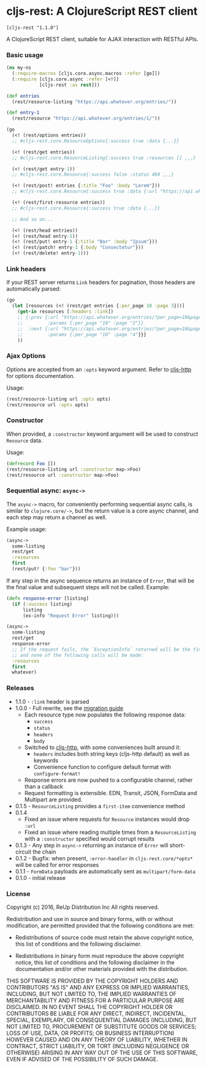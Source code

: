 # cljs-rest: A ClojureScript REST client

`[cljs-rest "1.1.0"]`

A ClojureScript REST client, suitable for AJAX interaction with RESTful APIs.

### Basic usage

```clojure
(ns my-ns
  (:require-macros [cljs.core.async.macros :refer [go]])
  (:require [cljs.core.async :refer [<!]]
            [cljs-rest :as rest]))

(def entries
  (rest/resource-listing "https://api.whatever.org/entries/"))

(def entry-1
  (rest/resource "https://api.whatever.org/entries/1/"))

(go
  (<! (rest/options entries))
  ;; #cljs-rest.core.ResourceOptions{:success true :data {...}}

  (<! (rest/get entries))
  ;; #cljs-rest.core.ResourceListing{:success true :resources [] ,,,}

  (<! (rest/get entry-1))
  ;; #cljs-rest.core.Resource{:success false :status 404 ,,,}

  (<! (rest/post! entries {:title "Foo" :body "Lorem"}))
  ;; #cljs-rest.core.Resource{:success true :data {:url "https://api.whatever.org/entries/1/" :title "Foo"} ...}

  (<! (rest/first-resource entries))
  ;; #cljs-rest.core.Resource{:success true :data {...}}

  ;; And so on...

  (<! (rest/head entries))
  (<! (rest/head entry-1))
  (<! (rest/put! entry-1 {:title "Bar" :body "Ipsum"}))
  (<! (rest/patch! entry-1 {:body "Consectetur"}))
  (<! (rest/delete! entry-1)))
```

### Link headers

If your REST server returns `Link` headers for pagination, those headers are automatically parsed:

```clojure
(go
  (let [resources (<! (rest/get entries {:per_page 10 :page 3}))]
    (get-in resources [:headers :link])
    ;; {:prev {:url "https://api.whatever.org/entries/?per_page=10&page=2"
    ;;         :params {:per_page "10" :page "2"}}
    ;;  :next {:url "https://api.whatever.org/entries/?per_page=10&page=4"
    ;;         :params {:per_page "10" :page "4"}}}
    ))
```

### Ajax Options

Options are accepted from an `:opts` keyword argument. Refer to [cljs-http](https://github.com/r0man/cljs-http) for options documentation.

Usage:

```clojure
(rest/resource-listing url :opts opts)
(rest/resource url :opts opts)
```

### Constructor

When provided, a `:constructor` keyword argument will be used to construct `Resource` data.

Usage:

```clojure
(defrecord Foo [])
(rest/resource-listing url :constructor map->Foo)
(rest/resource url :constructor map->Foo)
```

### Sequential async: `async->`

The `async->` macro, for conveniently performing sequential async calls, is similar to `clojure.core/->`, but the return value is a core async channel, and each step may return a channel as well.

Example usage:

```clojure
(async->
  some-listing
  rest/get
  :resources
  first
  (rest/put! {:foo "bar"}))
```

If any step in the async sequence returns an instance of `Error`, that will be the final value and subsequent steps will not  be called. Example:

```clojure
(defn response-error [listing]
  (if (:success listing)
      listing
      (ex-info "Request Error" listing)))

(async->
  some-listing
  rest/get
  response-error
  ;; If the request fails, the `ExceptionInfo` returned will be the final value,
  ;; and none of the following calls will be made:
  :resources
  first
  whatever)
```

### Releases

- 1.1.0 - `:link` header is parsed
- 1.0.0 - Full rewrite, see the [migration guide](docs/migration_guide_1.0.0.md)
    - Each resource type now populates the following response data:
        - `success`
        - `status`
        - `headers`
        - `body`
    - Switched to [cljs-http](https://github.com/r0man/cljs-http), with some conveniences built around it:
        - `headers` includes both string keys (cljs-http default) as well as keywords
        - Convenience function to configure default format with `configure-format!`
    - Response errors are now pushed to a configurable channel, rather than a callback
    - Request formatting is extensible. EDN, Transit, JSON, FormData and Multipart are provided.
- 0.1.5 - `ResourceListing` provides a `first-item` convenience method
- 0.1.4
    - Fixed an issue where requests for `Resource` instances would drop `:url`
    - Fixed an issue where reading multiple times from a `ResourceListing` with a `:constructor` specified would corrupt results
- 0.1.3 - Any step in `async->` returning an instance of `Error` will short-circuit the chain
- 0.1.2 - Bugfix: when present, `:error-handler` in `cljs-rest.core/*opts*` will be called for error responses
- 0.1.1 - `FormData` payloads are automatically sent as `multipart/form-data`
- 0.1.0 - initial release

### License

Copyright (c) 2016, ReUp Distribution Inc
All rights reserved.

Redistribution and use in source and binary forms, with or without
modification, are permitted provided that the following conditions are met:

* Redistributions of source code must retain the above copyright notice, this
  list of conditions and the following disclaimer.

* Redistributions in binary form must reproduce the above copyright notice,
  this list of conditions and the following disclaimer in the documentation
  and/or other materials provided with the distribution.

THIS SOFTWARE IS PROVIDED BY THE COPYRIGHT HOLDERS AND CONTRIBUTORS "AS IS"
AND ANY EXPRESS OR IMPLIED WARRANTIES, INCLUDING, BUT NOT LIMITED TO, THE
IMPLIED WARRANTIES OF MERCHANTABILITY AND FITNESS FOR A PARTICULAR PURPOSE ARE
DISCLAIMED. IN NO EVENT SHALL THE COPYRIGHT HOLDER OR CONTRIBUTORS BE LIABLE
FOR ANY DIRECT, INDIRECT, INCIDENTAL, SPECIAL, EXEMPLARY, OR CONSEQUENTIAL
DAMAGES (INCLUDING, BUT NOT LIMITED TO, PROCUREMENT OF SUBSTITUTE GOODS OR
SERVICES; LOSS OF USE, DATA, OR PROFITS; OR BUSINESS INTERRUPTION) HOWEVER
CAUSED AND ON ANY THEORY OF LIABILITY, WHETHER IN CONTRACT, STRICT LIABILITY,
OR TORT (INCLUDING NEGLIGENCE OR OTHERWISE) ARISING IN ANY WAY OUT OF THE USE
OF THIS SOFTWARE, EVEN IF ADVISED OF THE POSSIBILITY OF SUCH DAMAGE.
